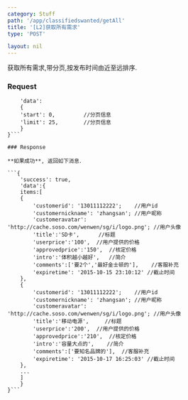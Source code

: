 ```yaml
---
category: Stuff
path: '/app/classifiedswanted/getAll'
title: '[L2]获取所有需求'
type: 'POST'

layout: nil
---
```


获取所有需求,带分页,按发布时间由近至远排序.

### Request


```{
    'data':
	{
	'start': 0,			//分页信息
	'limit': 25,		//分页信息
  	}
}```

### Response

**如果成功**, 返回如下消息．

```{
    'success': true,
    'data':{
	items:[
	{
		'customerid': '13011112222';	//用户id
		'customernickname': 'zhangsan';	//用户昵称
		'customeravatar': 'http://cache.soso.com/wenwen/sg/i/logo.png';	//用户头像
		'title':'SD卡',		//标题
	    'userprice':'100',	//用户提供的价格
	    'approvedprice':'150',	//核定价格
	    'intro':'体积越小越好',	//简介
	    'comments':['要2个','最好金士顿的'],	//客服补充
	    'expiretime': '2015-10-15 23:10:12'	//截止时间
	},
	{
		'customerid': '13011112222';	//用户id
		'customernickname': 'zhangsan';	//用户昵称
		'customeravatar': 'http://cache.soso.com/wenwen/sg/i/logo.png';	//用户头像	
		'title':'移动电源',		//标题
	    'userprice':'200',	//用户提供的价格
	    'approvedprice':'210',	//核定价格
	    'intro':'容量大点的',	//简介
	    'comments':['要知名品牌的'],	//客服补充
	    'expiretime': '2015-10-17 16:25:03'	//截止时间
	},
	...
	]
    }
}```

